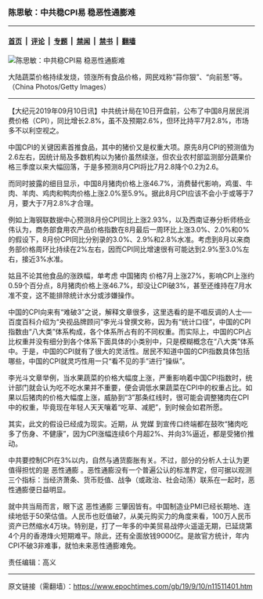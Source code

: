 ### 陈思敏：中共稳CPI易 稳恶性通膨难

---

#### [首页](../../../..?n11511401) &nbsp;|&nbsp; [评论](../../../../../epoch-comment?n11511401) &nbsp;|&nbsp; [专题](../../../../../epoch-special?n11511401) &nbsp;|&nbsp; [禁闻](../../../../../epoch-news?n11511401) &nbsp;|&nbsp; [禁书](../../../../../books?n11511401) &nbsp;|&nbsp; [翻墙](https://github.com/gfw-breaker/nogfw/blob/master/README.md?n11511401)


<div><img alt="陈思敏：中共稳CPI易 稳恶性通膨难" class="attachment-djy_600_400 size-djy_600_400 wp-post-image" src="https://i.epochtimes.com/assets/uploads/2016/04/1011101310042320-600x400.jpg"/>
<div class="caption">
 <p>
  大陆蔬菜价格持续发烧，领涨所有食品价格，网民戏称“蒜你狠”、“向前葱”等。（China Photos/Getty Images）
 </p>
</div></div><hr/><div class="post_content" id="artbody" itemprop="articleBody">
 <!-- article content begin -->
 <p>
  【大纪元2019年09月10日讯】中共统计局在10日开盘前，公布了中国8月居民消费价格（CPI），同比增长2.8%，虽不及预期2.6%，但环比持平7月2.8%，市场多不以利空视之。
 </p>
 <p>
  中国CPI的关键因素首推食品，其中的猪价又是权重大项。原先8月CPI的预测值为2.6左右，因统计局及多数机构以为猪价虽然续涨，但农业农村部监测部分蔬果价格三季度以来大幅回落，于是多预测8月CPI将比7月2.8降个0.2为2.6。
 </p>
 <p>
  而同时披露的细目显示，中国8月猪肉价格上涨46.7%，消费替代影响，鸡蛋、牛肉、羊肉、鸡肉和鸭肉价格上涨2.0%至5.9%。据此8月CPI应该不会小于或等于7月，要大于7月2.8%才合理。
 </p>
 <p>
  例如上海钢联数据中心预测8月份CPI同比上涨2.93%，以及西南证券分析师杨业伟认为，商务部食用农产品价格指数在8月最后一周环比上涨3.0%、2.0%和0%的假设下，8月份CPI同比分别录的3.0%、2.9%和2.8%水准。考虑到8月以来商务部价格周环比持续在2%左右，因而CPI同比增速很有可能达到2.9%至3.0%左右，接近3%水准。
 </p>
 <p>
  姑且不论其他食品的涨跌幅，单考虑
  <ok href="https://www.epochtimes.com/gb/tag/%E4%B8%AD%E5%9B%BD%E7%8C%AA%E8%82%89.html">
   中国猪肉
  </ok>
  价格7月上涨27%，影响CPI上涨约0.59个百分点，8月猪肉价格上涨46.7%，却没让CPI破3%，甚至还维持在7月水准不变，这不能排除统计水分或涉嫌操作。
 </p>
 <p>
  中国的CPI向来有“难破3”之说，解释文章很多，这里选看的是不唱反调的人士──百度百科介绍为“央视品牌顾问”李光斗曾撰文称，因为有“统计口径”，中国的CPI指数由“八大类”体系构成，各个体系所占有的不同权重。而实际上，中国的CPI占比权重并没有细分到各个体系下面具体的小类别中，只是模糊概念在“八大类”体系中。于是，中国的CPI就有了很大的灵活性。居民不知道中国的CPI指数具体包括哪些，中国的CPI就灵巧性用一只“看不见的手”进行“操纵”。
 </p>
 <p>
  李光斗文章举例，当水果蔬菜的价格大幅度上涨，严重影响着中国CPI指数时，统计部门就会认为吃不吃水果并不重要，便会调低水果蔬菜在CPI中的权重占比。如果以后猪肉的价格大幅度上涨，威胁到“3”那条红线时，很可能会调整猪肉在CPI中的权重，毕竟现在年轻人天天嚷着“吃草、减肥”，到时候会如君所愿。
 </p>
 <p>
  其实，此文的假设已经成为现实。近期，从
  <ok href="https://www.epochtimes.com/gb/tag/%E5%85%9A%E5%AA%92.html">
   党媒
  </ok>
  到宣传口终端都在鼓吹“猪肉吃多了伤身、不健康”，因为CPI涨幅连续6个月超2%、并向3%逼近，都是受猪价推动。
 </p>
 <p>
  中共要控制CPI在3%以内，自然与通货膨胀有关。不过，部分的分析人士认为更值得担忧的是
  <ok href="https://www.epochtimes.com/gb/tag/%E6%81%B6%E6%80%A7%E9%80%9A%E8%86%A8.html">
   恶性通膨
  </ok>
  。恶性通膨没有一个普遍公认的标准界定，但可据以观测三个指标：当经济萧条、货币贬值、战争（或政治、社会动荡）联系在一起时，恶性通膨便日益明显。
 </p>
 <p>
  就中共当局而言，眼下这
  <ok href="https://www.epochtimes.com/gb/tag/%E6%81%B6%E6%80%A7%E9%80%9A%E8%86%A8.html">
   恶性通膨
  </ok>
  三肇因皆有。中国制造业PMI已经长期地、连续地低于50荣估值。人民币也贬值破7，从美元购买力的角度来看，100万人民币资产已然缩水4万块。特别是，打了一年多的中美贸易战停火遥遥无期，已延烧第4个月的香港烽火短期难平。除此，还有全面放钱9000亿。是故官方统计，年内CPI不破3非难事，就怕未来恶性通膨难免。
 </p>
 <p>
  责任编辑：高义
 </p>
 <p>
 </p>
 <!-- article content end -->
 <div id="below_article_ad">
 </div>
</div>


---

原文链接（需翻墙）：https://www.epochtimes.com/gb/19/9/10/n11511401.htm